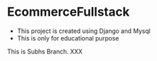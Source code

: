 # EcommerceFullstack
- This project is created using Django and Mysql
- This is only for educational purpose

This is Subhs Branch.
XXX
